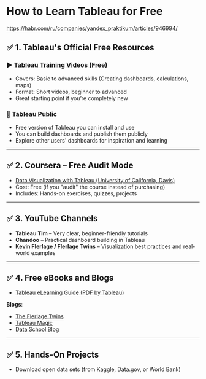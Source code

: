 # How to Learn Tableau for Free

<https://habr.com/ru/companies/yandex_praktikum/articles/946994/>

## ✅ 1. Tableau's Official Free Resources

### ▶️ [Tableau Training Videos (Free)](https://www.tableau.com/learn/training/20201)
- Covers: Basic to advanced skills (Creating dashboards, calculations, maps)
- Format: Short videos, beginner to advanced
- Great starting point if you’re completely new

### 🧪 [Tableau Public](https://public.tableau.com/en-us/s/)
- Free version of Tableau you can install and use
- You can build dashboards and publish them publicly
- Explore other users' dashboards for inspiration and learning

---

## ✅ 2. Coursera – Free Audit Mode

- [Data Visualization with Tableau (University of California, Davis)](https://www.coursera.org/learn/data-visualization-tableau)
- Cost: Free (if you "audit" the course instead of purchasing)
- Includes: Hands-on exercises, quizzes, projects

---

## ✅ 3. YouTube Channels

- **Tableau Tim** – Very clear, beginner-friendly tutorials
- **Chandoo** – Practical dashboard building in Tableau
- **Kevin Flerlage / Flerlage Twins** – Visualization best practices and real-world examples

---

## ✅ 4. Free eBooks and Blogs

- [Tableau eLearning Guide (PDF by Tableau)](https://www.tableau.com/learn/whitepapers/tableau-blueprint-eLearning)

**Blogs**:
- [The Flerlage Twins](https://flerlagetwins.com/)
- [Tableau Magic](https://tableaumagic.com/)
- [Data School Blog](https://www.thedataschool.co.uk/blog/)

---

## ✅ 5. Hands-On Projects

- Download open data sets (from Kaggle, Data.gov, or World Bank)
